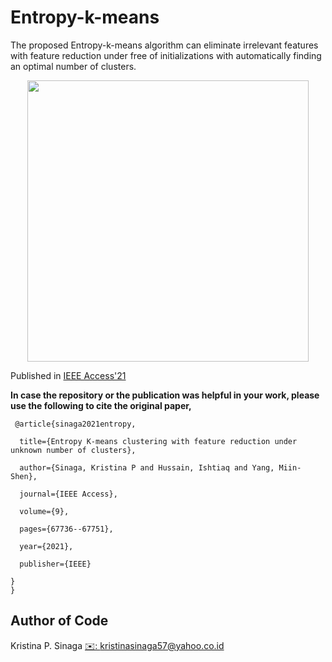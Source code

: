# Entropy-k-means

The proposed Entropy-k-means algorithm can eliminate irrelevant features with feature reduction under free of initializations with automatically finding an optimal number of clusters.

<p align="center">
<img src="https://github.com/kpnaga08/Entropy-k-means-images/blob/master/images/Fig1.png" width="450">
</p>



Published in [IEEE Access'21](https://ieeexplore.ieee.org/abstract/document/9423951/) <br /> 




**In case the repository or the publication was helpful in your work, please use the following to cite the original paper,**
<pre><code> @article{sinaga2021entropy,<br />
  title={Entropy K-means clustering with feature reduction under unknown number of clusters},<br />
  author={Sinaga, Kristina P and Hussain, Ishtiaq and Yang, Miin-Shen},<br />
  journal={IEEE Access},<br />
  volume={9},<br />
  pages={67736--67751},<br />
  year={2021},<br />
  publisher={IEEE}<br />
}
}
</code></pre>


## Author of Code  
Kristina P. Sinaga
[✉️: kristinasinaga57@yahoo.co.id](kristinasinaga57@yahoo.co.id)    
